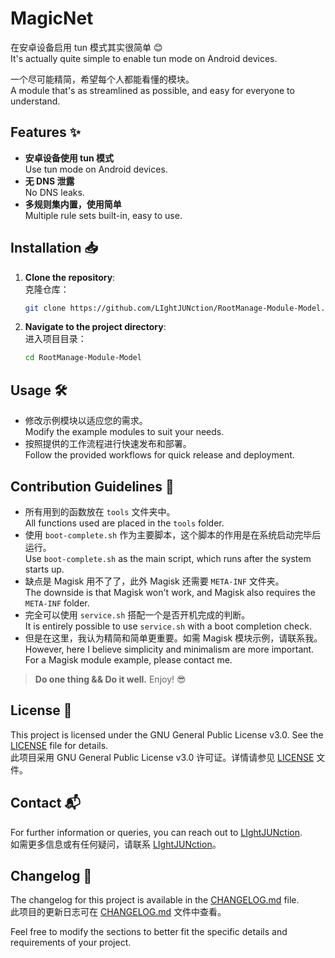 # MagicNet

在安卓设备启用 tun 模式其实很简单 😊  
It's actually quite simple to enable tun mode on Android devices.

一个尽可能精简，希望每个人都能看懂的模块。  
A module that's as streamlined as possible, and easy for everyone to understand.

## Features ✨

- **安卓设备使用 tun 模式**  
  Use tun mode on Android devices.
- **无 DNS 泄露**  
  No DNS leaks.
- **多规则集内置，使用简单**  
  Multiple rule sets built-in, easy to use.

## Installation 📥

1. **Clone the repository**:  
   克隆仓库：
   ```sh
   git clone https://github.com/LIghtJUNction/RootManage-Module-Model.git
   ```
2. **Navigate to the project directory**:  
   进入项目目录：
   ```sh
   cd RootManage-Module-Model
   ```

## Usage 🛠️

- 修改示例模块以适应您的需求。  
  Modify the example modules to suit your needs.
- 按照提供的工作流程进行快速发布和部署。  
  Follow the provided workflows for quick release and deployment.

## Contribution Guidelines 🤝

- 所有用到的函数放在 `tools` 文件夹中。  
  All functions used are placed in the `tools` folder.
- 使用 `boot-complete.sh` 作为主要脚本，这个脚本的作用是在系统启动完毕后运行。  
  Use `boot-complete.sh` as the main script, which runs after the system starts up.
- 缺点是 Magisk 用不了了，此外 Magisk 还需要 `META-INF` 文件夹。  
  The downside is that Magisk won't work, and Magisk also requires the `META-INF` folder.
- 完全可以使用 `service.sh` 搭配一个是否开机完成的判断。  
  It is entirely possible to use `service.sh` with a boot completion check.
- 但是在这里，我认为精简和简单更重要。如需 Magisk 模块示例，请联系我。  
  However, here I believe simplicity and minimalism are more important. For a Magisk module example, please contact me.

> **Do one thing && Do it well.** Enjoy! 😎

## License 📄

This project is licensed under the GNU General Public License v3.0. See the [LICENSE](MyModule/LICENSE) file for details.  
此项目采用 GNU General Public License v3.0 许可证。详情请参见 [LICENSE](MyModule/LICENSE) 文件。

## Contact 📬

For further information or queries, you can reach out to [LIghtJUNction](https://github.com/LIghtJUNction).  
如需更多信息或有任何疑问，请联系 [LIghtJUNction](https://github.com/LIghtJUNction)。

## Changelog 📝

The changelog for this project is available in the [CHANGELOG.md](CHANGELOG.md) file.  
此项目的更新日志可在 [CHANGELOG.md](CHANGELOG.md) 文件中查看。

Feel free to modify the sections to better fit the specific details and requirements of your project.
